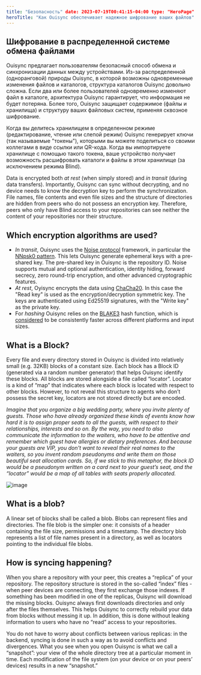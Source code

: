 ```yaml
---
title: "Безопасность" date: 2023-07-19T00:41:15-04:00 type: "HeroPage"
heroTitle: "Как Ouisync обеспечивает надежное шифрование ваших файлов"
---
```

## Шифрование в распределенной системе обмена файлами
Ouisync предлагает пользователям безопасный способ обмена и синхронизации данных
между устройствами. Из-за распределенной (одноранговой) природы Ouisync, в
которой возможны одновременные изменения файлов и каталогов, структура каталогов
Ouisync довольно сложна. Если два или более пользователей одновременно изменяют
файл в каталоге, архитектура Ouisync гарантирует, что информация не будет
потеряна. Более того, Ouisync защищает содержимое (файлы и хранилища) и
структуру ваших файловых систем, применяя сквозное шифрование.

Когда вы делитесь хранилищем в определенном режиме (редактирование, чтение или
слепой режим) Ouisync генерирует ключи (так называемые "токены"), которыми вы
можете поделиться со своими коллегами в виде ссылки или QR-кода. Когда вы
импортируете хранилище с помощью такого токена, ваше устройство получает
возможность расшифровать каталоги и файлы в этом хранилище (за исключением
режима Blind).

Data is encrypted both _at rest_ (when simply stored) and _in transit_ (during
data transfers). Importantly, Ouisync can sync without decrypting, and no device
needs to know the decryption key to perform the synchronization. File names,
file contents and even file sizes and the structure of directories are hidden
from peers who do not possess an encryption key. Therefore, peers who only have
Blind access to your repositories can see neither the content of your
repositories nor their structure.

## Which encryption algorithms are used?
* _In transit_, Ouisync uses the [Noise protocol](https://noiseprotocol.org/)
  framework, in particular the [NNpsk0
  pattern](https://noiseprotocol.org/noise.html#pattern-modifiers). This lets
  Ouisync generate ephemeral keys with a pre-shared key. The pre-shared key in
  Ouisync is the repository ID. Noise supports mutual and optional
  authentication, identity hiding, forward secrecy, zero round-trip encryption,
  and other advanced cryptographic features.
* _At rest_, Oyisync encrypts the data using
  [ChaCha20](https://en.wikipedia.org/wiki/Salsa20#ChaCha_variant). In this case
  the "Read key" is used as the encryption/decryption symmetric key. The keys
  are authenticated using Ed25519 signatures, with the "Write key" as the
  private key.
* For _hashing_ Ouisync relies on the
  [BLAKE3](https://en.wikipedia.org/wiki/BLAKE_(hash_function)#BLAKE3) hash
  function, which is
  [considered](https://github.com/BLAKE3-team/BLAKE3-specs/blob/master/blake3.pdf)
  to be consistently faster across different platforms and input sizes.

## What is a Block?
Every file and every directory stored in Ouisync is divided into relatively
small (e.g. 32KB) blocks of a constant size. Each block has a Block ID
(generated via a random number generator) that helps Ouisync identify these
blocks. All blocks are stored alongside a file called “locator”. Locator is a
kind of “map” that indicates where each block is located with respect to other
blocks. However, to not reveal this structure to agents who don’t possess the
secret key, locators are not stored directly but are encoded.

_Imagine that you organize a big wedding party, where you invite plenty of
guests. Those who have already organized these kinds of events know how hard it
is to assign proper seats to all the guests, with respect to their
relationships, interests and so on. By the way, you need to also communicate the
information to the waiters, who have to be attentive and remember which guest
have allergies or dietary preferences. And because your guests are VIP, you
don't want to reveal their real names to the waiters, so you invent random
pseudonyms and write them on those beautiful seat allocation cards. So, if we
stick to this metaphor, the block ID would be a pseudonym written on a card next
to your guest’s seat, and the “locator” would be a map of all tables with seats
properly allocated._

![image](https://github.com/willow446/willow446.github.io/assets/1790886/06985a87-2dac-49a2-99ae-37725bd8e2ce)


## What is a blob?
A linear set of blocks shall be called a blob. Blobs can represent files and
directories. The file blob is the simpler one: it consists of a header
containing the file size, permissions and a timestamp. The directory blob
represents a list of file names present in a directory, as well as locators
pointing to the individual file blobs.

## How is syncing happening?
When you share a repository with your peer, this creates a “replica” of your
repository. The repository structure is stored in the so-called “index” files -
when peer devices are connecting, they first exchange those indexes. If
something has been modified in one of the replicas, Ouisync will download the
missing blocks. Ouisync always first downloads directories and only after the
files themselves. This helps Ouisync to correctly rebuild your data from blocks
without messing it up. In addition, this is done without leaking information to
users who have no “read” access to your repositories.

You do not have to worry about conflicts between various replicas: in the
backend, syncing is done in such a way as to avoid conflicts and divergences.
What you see when you open Ouisync is what we call a “snapshot”: your view of
the whole directory tree at a particular moment in time. Each modification of
the file system (on your device or on your peers’ devices) results in a new
“snapshot.”
